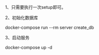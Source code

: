 
1、只需要执行一次setup即可。

2、初始化数据库

docker-compose run --rm server create_db


3、启动服务

docker-compose up -d